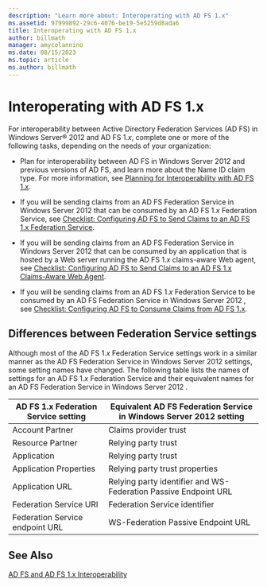 ```yaml
---
description: "Learn more about: Interoperating with AD FS 1.x"
ms.assetid: 97999892-29c6-4076-be19-5e5259d8ada6
title: Interoperating with AD FS 1.x
author: billmath
manager: amycolannino
ms.date: 08/15/2023
ms.topic: article
ms.author: billmath
---
```

# Interoperating with AD FS 1.x

For interoperability between Active Directory Federation Services \(AD FS\) in Windows Server&reg; 2012 and AD FS 1.*x*, complete one or more of the following tasks, depending on the needs of your organization:

-   Plan for interoperability between AD FS in  Windows Server 2012  and previous versions of AD FS, and learn more about the Name ID claim type. For more information, see [Planning for Interoperability with AD FS 1.x](/previous-versions/windows/it-pro/windows-server-2012-R2-and-2012/ff678040(v=ws.11)).

-   If you will be sending claims from an AD FS Federation Service in  Windows Server 2012  that can be consumed by an AD FS 1.*x* Federation Service, see [Checklist: Configuring AD FS to Send Claims to an AD FS 1.x Federation Service](Checklist--Configuring-AD-FS-to-Send-Claims-to-an-AD-FS-1.x-Federation-Service.md).

-   If you will be sending claims from an AD FS Federation Service in  Windows Server 2012  that can be consumed by an application that is hosted by a Web server running the AD FS 1.*x* claims\-aware Web agent, see [Checklist: Configuring AD FS to Send Claims to an AD FS 1.x Claims-Aware Web Agent](Checklist--Configuring-AD-FS-to-Send-Claims-to-an-AD-FS-1.x-Claims-Aware-Web-Agent.md).

-   If you will be sending claims from an AD FS 1.*x* Federation Service to be consumed by an AD FS Federation Service in  Windows Server 2012 , see [Checklist: Configuring AD FS  to Consume Claims from AD FS 1.x](Checklist--Configuring-AD-FS--to-Consume-Claims-from-AD-FS-1.x.md).

## Differences between Federation Service settings
Although most of the AD FS 1.*x* Federation Service settings work in a similar manner as the AD FS Federation Service in  Windows Server 2012  settings, some setting names have changed. The following table lists the names of settings for an AD FS 1.*x* Federation Service and their equivalent names for an AD FS Federation Service in  Windows Server 2012 .

|AD FS 1.x Federation Service setting|Equivalent AD FS Federation Service in  Windows Server 2012  setting
|----------------------------------------|----------------------------------------------------------------------------------------------------------
|Account Partner|Claims provider trust
|Resource Partner|Relying party trust
|Application|Relying party trust
|Application Properties|Relying party trust properties
|Application URL|Relying party identifier and WS\-Federation Passive Endpoint URL
|Federation Service URI|Federation Service identifier
|Federation Service endpoint URL|WS\-Federation Passive Endpoint URL

## See Also
[AD FS and AD FS 1.x Interoperability](/archive/blogs/askds/ad-fs-2-0-and-ad-fs-1-x-interoperability)

